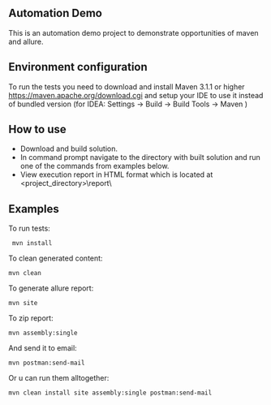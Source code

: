 ## Automation Demo ##

This is an automation demo project to demonstrate opportunities of maven and allure.

## Environment configuration ##

To run the tests you need to download and install Maven 3.1.1 or higher https://maven.apache.org/download.cgi and setup your IDE to use it instead of bundled version (for IDEA: Settings -> Build -> Build Tools -> Maven )

## How to use ##

* Download and build solution.
* In command prompt navigate to the directory with built solution and run one of the commands from examples below.
* View execution report in HTML format which is located at <project_directory>\report\

## Examples ##

To run tests:
```
 mvn install
```
To clean generated content: 
```
mvn clean
```
To generate allure report: 
```
mvn site
```
To zip report:
```
mvn assembly:single 
```
And send it to email:
```
mvn postman:send-mail
```
Or u can run them alltogether: 
```
mvn clean install site assembly:single postman:send-mail
```